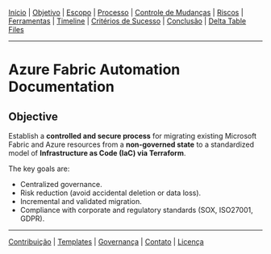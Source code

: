 
[Início](README.md) | [Objetivo](01-objective.md) | [Escopo](02-scope.md) | [Processo](03-process-overview.md) | [Controle de Mudanças](04-change-control.md) | [Riscos](05-risks.md) | [Ferramentas](06-tools.md) | [Timeline](07-timeline.md) | [Critérios de Sucesso](08-success-criteria.md) | 
[Conclusão](09-conclusion.md) | 
[Delta Table Files](delta-file-benefits.md)

---
# Azure Fabric Automation Documentation

## Objective
Establish a **controlled and secure process** for migrating existing Microsoft Fabric and Azure resources from a **non-governed state** to a standardized model of **Infrastructure as Code (IaC) via Terraform**.

The key goals are:

- Centralized governance.  
- Risk reduction (avoid accidental deletion or data loss).  
- Incremental and validated migration.  
- Compliance with corporate and regulatory standards (SOX, ISO27001, GDPR).  

---
[Contribuição](CONTRIBUTING.md) | [Templates](templates/change-request-template.md) | 
[Governança](01-objective.md) | [Contato](mailto:contato@empresa.com) | [Licença](../LICENSE)
